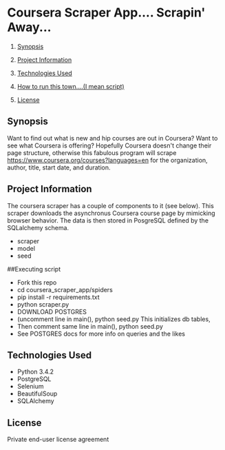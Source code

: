 # Coursera Scraper App.... Scrapin' Away...

1. [Synopsis](#synopsis)

2. [Project Information](#project-information)

3. [Technologies Used](#technologies-used)

4. [How to run this town....(I mean script)](#technologies-used)

5. [License](#license)

## Synopsis

Want to find out what is new and hip courses are out in Coursera? Want to see what Coursera is offering?  Hopefully Coursera doesn't change their page structure, otherwise this fabulous program will scrape https://www.coursera.org/courses?languages=en for the organization, author, title, start date, and duration. 

## Project Information
The coursera scraper has a couple of components to it (see below). This scraper downloads the asynchronus Coursera course page by mimicking browser behavior. The data is then stored in PosgreSQL defined by the SQLalchemy schema.
   
* scraper
* model 
* seed


##Executing script
* Fork this repo
* cd coursera_scraper_app/spiders
* pip install -r requirements.txt
* python scraper.py
* DOWNLOAD POSTGRES
* (uncomment line in main(),  python seed.py  This initializes db tables, 
* Then comment same line in main(),  python seed.py
* See POSTGRES docs for more info on queries and the likes

## Technologies Used
* Python 3.4.2
* PostgreSQL
* Selenium
* BeautifulSoup
* SQLAlchemy 

## License
Private end-user license agreement